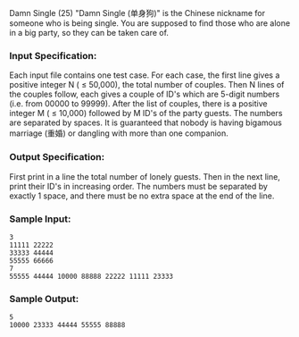 Damn Single (25)
"Damn Single (单身狗)" is the Chinese nickname for someone who is being single.
You are supposed to find those who are alone in a big party, so they can be
taken care of.

### Input Specification:

Each input file contains one test case. For each case, the first line gives a
positive integer N ( $\le$ 50,000), the total number of couples. Then N lines
of the couples follow, each gives a couple of ID's which are 5-digit numbers
(i.e. from 00000 to 99999). After the list of couples, there is a positive
integer M ( $\le$ 10,000) followed by M ID's of the party guests. The numbers
are separated by spaces. It is guaranteed that nobody is having bigamous
marriage (重婚) or dangling with more than one companion.

### Output Specification:

First print in a line the total number of lonely guests. Then in the next
line, print their ID's in increasing order. The numbers must be separated by
exactly 1 space, and there must be no extra space at the end of the line.

### Sample Input:

    
    
    3
    11111 22222
    33333 44444
    55555 66666
    7
    55555 44444 10000 88888 22222 11111 23333
    

### Sample Output:

    
    
    5
    10000 23333 44444 55555 88888
    

